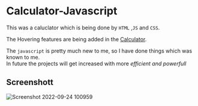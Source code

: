 # Calculator-Javascript
This was a caluclator which is being done by `HTML` ,`JS` and `CSS`.

The Hovering features are being added in the [Calculator](https://en.wikipedia.org/wiki/Calculator).

The `javascript` is pretty much new to me, so I have done things which was known to me.<br>
In future the projects will get increased with more *efficient and powerfull*
## Screenshott
![Screenshot 2022-09-24 100959](https://user-images.githubusercontent.com/108513399/192080331-aac3a0e8-63dc-47ae-bc3e-c36582045406.png)
